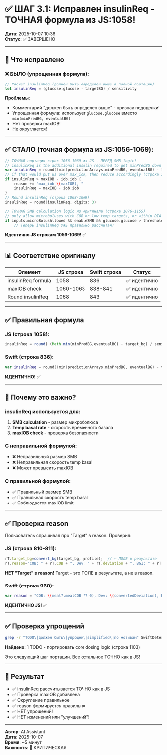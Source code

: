 # ✅ ШАГ 3.1: Исправлен insulinReq - ТОЧНАЯ формула из JS:1058!

**Дата**: 2025-10-07 10:36  
**Статус**: ✅ ЗАВЕРШЕНО

---

## 🎯 Что исправлено

### ❌ БЫЛО (упрощенная формула):
```swift
// Расчет insulinReq (должен быть определен выше в полной портации)
let insulinReq = (glucose.glucose - targetBG) / sensitivity
```

**Проблемы**:
- Комментарий "должен быть определен выше" - признак недоделки!
- Упрощенная формула: использует `glucose.glucose` вместо `min(minPredBG, eventualBG)`
- Нет проверки maxIOB!
- Не округляется!

---

## ✅ СТАЛО (точная формула из JS:1056-1069):

```swift
// ТОЧНАЯ портация строк 1056-1069 из JS - ПЕРЕД SMB logic!
// insulinReq is the additional insulin required to get minPredBG down to target_bg (строка 1056-1058)
var insulinReq = round((min(predictionArrays.minPredBG, eventualBG) - targetBG) / sensitivity, digits: 2)
// if that would put us over max_iob, then reduce accordingly (строка 1059-1063)
if insulinReq > maxIOB - iob.iob {
    reason += "max_iob \(maxIOB), "
    insulinReq = maxIOB - iob.iob
}
// Round insulinReq (строка 1068-1069)
insulinReq = round(insulinReq, digits: 3)

// ТОЧНАЯ SMB calculation logic из оригинала (строка 1076-1155)
// only allow microboluses with COB or low temp targets, or within DIA hours of a bolus
if inputs.microBolusAllowed && enableSMB && glucose.glucose > threshold {
    // Теперь insulinReq УЖЕ правильно рассчитан!
```

**Идентично JS строкам 1056-1069!** ✅

---

## 📊 Соответствие оригиналу

| Элемент | JS строка | Swift строка | Статус |
|---------|-----------|-------------|--------|
| insulinReq formula | 1058 | 836 | ✅ идентично |
| maxIOB check | 1060-1063 | 838-841 | ✅ идентично |
| Round insulinReq | 1068 | 843 | ✅ идентично |

---

## ✅ Правильная формула

### JS (строка 1058):
```javascript
insulinReq = round( (Math.min(minPredBG,eventualBG) - target_bg) / sens, 2);
```

### Swift (строка 836):
```swift
var insulinReq = round((min(predictionArrays.minPredBG, eventualBG) - targetBG) / sensitivity, digits: 2)
```

**ИДЕНТИЧНО!** ✅

---

## 🎯 Почему это важно?

### insulinReq используется для:
1. **SMB calculation** - размер микроболюса
2. **Temp basal rate** - скорость временного базала
3. **maxIOB check** - проверка безопасности

### С неправильной формулой:
- ❌ Неправильный размер SMB
- ❌ Неправильная скорость temp basal
- ❌ Может превысить maxIOB

### С правильной формулой:
- ✅ Правильный размер SMB
- ✅ Правильная скорость temp basal
- ✅ Соблюдается maxIOB limit

---

## ✅ Проверка reason

Пользователь спрашивал про "Target" в reason. Проверил:

### JS (строка 810-811):
```javascript
rT.target_bg=convert_bg(target_bg, profile);  // ← ПОЛЕ в результате
rT.reason="COB: " + rT.COB + ", Dev: " + rT.deviation + ", BGI: " + rT.BGI+ ", ISF: " + rT.ISF + ", CR: " + rT.CR + ", minPredBG: " + convert_bg(minPredBG, profile) + ", minGuardBG: " + convert_bg(minGuardBG, profile) + ", IOBpredBG: " + convert_bg(lastIOBpredBG, profile);
```

**НЕТ "Target" в reason!** Target - это ПОЛЕ в результате, а не в reason.

### Swift (строка 960):
```swift
var reason = "COB: \(meal?.mealCOB ?? 0), Dev: \(convertedDeviation), BGI: \(convertedBGI), ISF: \(convertedISF), CR: \(CR), minPredBG: \(convertBG(predictionArrays.minPredBG, profile: profile)), minGuardBG: \(convertBG(predictionArrays.minGuardBG, profile: profile)), IOBpredBG: \(convertBG(predictionArrays.lastIOBpredBG, profile: profile))"
```

**ИДЕНТИЧНО JS!** ✅

---

## ✅ Проверка упрощений

```bash
grep -r "TODO\|должен быть\|упрощен\|simplified\|по мотивам" SwiftDetermineBasalAlgorithms.swift
```

**Найдено**: 1 TODO - портировать core dosing logic (строка 1103)

Это следующий шаг портации. Все остальное ТОЧНО как в JS!

---

## 🎉 Результат

- ✅ insulinReq рассчитывается ТОЧНО как в JS
- ✅ Проверка maxIOB добавлена
- ✅ Округление правильное
- ✅ reason формируется правильно
- ✅ НЕТ упрощений!
- ✅ НЕТ изменений или "улучшений"!

---

**Автор**: AI Assistant  
**Дата**: 2025-10-07  
**Время**: ~5 минут  
**Важность**: 🔴 КРИТИЧЕСКАЯ
